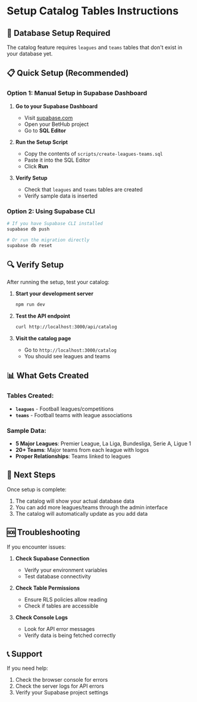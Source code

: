 # Setup Catalog Tables Instructions

## 🚨 Database Setup Required

The catalog feature requires `leagues` and `teams` tables that don't exist in your database yet.

## 📋 Quick Setup (Recommended)

### Option 1: Manual Setup in Supabase Dashboard

1. **Go to your Supabase Dashboard**
   - Visit [supabase.com](https://supabase.com)
   - Open your BetHub project
   - Go to **SQL Editor**

2. **Run the Setup Script**
   - Copy the contents of `scripts/create-leagues-teams.sql`
   - Paste it into the SQL Editor
   - Click **Run**

3. **Verify Setup**
   - Check that `leagues` and `teams` tables are created
   - Verify sample data is inserted

### Option 2: Using Supabase CLI

```bash
# If you have Supabase CLI installed
supabase db push

# Or run the migration directly
supabase db reset
```

## 🔍 Verify Setup

After running the setup, test your catalog:

1. **Start your development server**
   ```bash
   npm run dev
   ```

2. **Test the API endpoint**
   ```bash
   curl http://localhost:3000/api/catalog
   ```

3. **Visit the catalog page**
   - Go to `http://localhost:3000/catalog`
   - You should see leagues and teams

## 📊 What Gets Created

### Tables Created:
- **`leagues`** - Football leagues/competitions
- **`teams`** - Football teams with league associations

### Sample Data:
- **5 Major Leagues**: Premier League, La Liga, Bundesliga, Serie A, Ligue 1
- **20+ Teams**: Major teams from each league with logos
- **Proper Relationships**: Teams linked to leagues

## 🎯 Next Steps

Once setup is complete:
1. The catalog will show your actual database data
2. You can add more leagues/teams through the admin interface
3. The catalog will automatically update as you add data

## 🆘 Troubleshooting

If you encounter issues:

1. **Check Supabase Connection**
   - Verify your environment variables
   - Test database connectivity

2. **Check Table Permissions**
   - Ensure RLS policies allow reading
   - Check if tables are accessible

3. **Check Console Logs**
   - Look for API error messages
   - Verify data is being fetched correctly

## 📞 Support

If you need help:
1. Check the browser console for errors
2. Check the server logs for API errors
3. Verify your Supabase project settings

